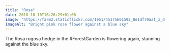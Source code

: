 ```yaml
---
title: "Rosa"
date: 2018-10-10T16:26:29+01:00
image: "https://farm2.staticflickr.com/1951/45175601592_8e1df79aaf_z_d.jpg"
imageAlt: "Bright pink rose flower against a blue sky"
---
```


The Rosa rugosa hedge in the #ForestGarden is flowering again, stunning against the blue sky.
